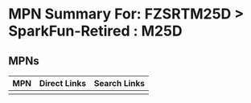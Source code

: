 



# MPN Summary For: FZSRTM25D > SparkFun-Retired : M25D

## MPNs
  

|MPN|Direct Links|Search Links|
| :--- | :--- | :--- |
||||
